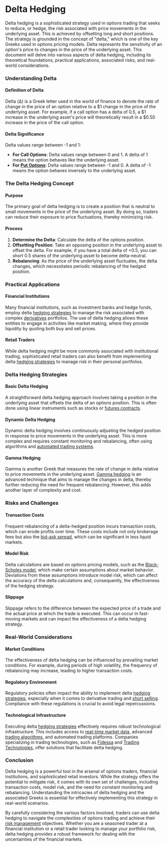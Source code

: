 # Delta Hedging

Delta hedging is a sophisticated strategy used in options trading that seeks to reduce, or hedge, the risk associated with price movements in the underlying asset. This is achieved by offsetting long and short positions. The strategy is grounded in the concept of "delta," which is one of the key Greeks used in options pricing models. Delta represents the sensitivity of an option's price to changes in the price of the underlying asset. This document will delve into various aspects of delta hedging, including its theoretical foundations, practical applications, associated risks, and real-world considerations.

### Understanding Delta

#### Definition of Delta
Delta (Δ) is a Greek letter used in the world of finance to denote the rate of change in the price of an option relative to a $1 change in the price of the underlying asset. For example, if a call option has a delta of 0.5, a $1 increase in the underlying asset's price will theoretically result in a $0.50 increase in the price of the call option.

#### Delta Significance
Delta values range between -1 and 1:
- **For Call Options**: Delta values range between 0 and 1. A delta of 1 means the option behaves like the underlying asset.
- **For [Put Options](../p/put_options.md)**: Delta values range between -1 and 0. A delta of -1 means the option behaves inversely to the underlying asset.

### The Delta Hedging Concept

#### Purpose
The primary goal of delta hedging is to create a position that is neutral to small movements in the price of the underlying asset. By doing so, traders can reduce their exposure to price fluctuations, thereby minimizing risk.

#### Process
1. **Determine the Delta**: Calculate the delta of the options position.
2. **Offsetting Position**: Take an opposing position in the underlying asset to offset the delta. For example, if you have a total delta of +0.5, you can short 0.5 shares of the underlying asset to become delta-neutral.
3. **Rebalancing**: As the price of the underlying asset fluctuates, the delta changes, which necessitates periodic rebalancing of the hedged position. 

### Practical Applications

#### Financial Institutions
Many financial institutions, such as investment banks and hedge funds, employ delta [hedging strategies](../h/hedging_strategies.md) to manage the risk associated with complex [derivatives](../d/derivatives.md) portfolios. The use of delta hedging allows these entities to engage in activities like market making, where they provide liquidity by quoting both buy and sell prices.

#### Retail Traders
While delta hedging might be more commonly associated with institutional trading, sophisticated retail traders can also benefit from implementing delta [hedging strategies](../h/hedging_strategies.md) to manage risk in their personal portfolios.

### Delta Hedging Strategies

#### Basic Delta Hedging
A straightforward delta hedging approach involves taking a position in the underlying asset that offsets the delta of an options position. This is often done using linear instruments such as stocks or [futures contracts](../f/futures_contracts.md).

#### Dynamic Delta Hedging
Dynamic delta hedging involves continuously adjusting the hedged position in response to price movements in the underlying asset. This is more complex and requires constant monitoring and rebalancing, often using algorithms and [automated trading systems](../a/automated_trading_systems.md).

#### Gamma Hedging
Gamma is another Greek that measures the rate of change in delta relative to price movements in the underlying asset. [Gamma hedging](../g/gamma_hedging.md) is an advanced technique that aims to manage the changes in delta, thereby further reducing the need for frequent rebalancing. However, this adds another layer of complexity and cost.

### Risks and Challenges

#### Transaction Costs
Frequent rebalancing of a delta-hedged position incurs transaction costs, which can erode profits over time. These costs include not only brokerage fees but also the [bid-ask spread](../b/bid-ask_spread.md), which can be significant in less liquid markets.

#### Model Risk
Delta calculations are based on options pricing models, such as the [Black-Scholes model](../b/black-scholes_model.md), which make certain assumptions about market behavior. Deviations from these assumptions introduce model risk, which can affect the accuracy of the delta calculations and, consequently, the effectiveness of the hedging strategy.

#### Slippage
Slippage refers to the difference between the expected price of a trade and the actual price at which the trade is executed. This can occur in fast-moving markets and can impact the effectiveness of a delta hedging strategy.

### Real-World Considerations

#### Market Conditions
The effectiveness of delta hedging can be influenced by prevailing market conditions. For example, during periods of high volatility, the frequency of rebalancing may increase, leading to higher transaction costs.

#### Regulatory Environment
Regulatory policies often impact the ability to implement delta [hedging strategies](../h/hedging_strategies.md), especially when it comes to derivative trading and [short selling](../s/short_selling.md). Compliance with these regulations is crucial to avoid legal repercussions.

#### Technological Infrastructure
Executing delta [hedging strategies](../h/hedging_strategies.md) effectively requires robust technological infrastructure. This includes access to [real-time market data](../r/real-time_market_data.md), advanced [trading algorithms](../t/trading_algorithms.md), and automated trading platforms. Companies specializing in trading technologies, such as [Fidessa](https://www.fidessa.com/) and [Trading Technologies](https://www.tradingtechnologies.com/), offer solutions that facilitate delta hedging.

### Conclusion

Delta hedging is a powerful tool in the arsenal of options traders, financial institutions, and sophisticated retail investors. While the strategy offers the potential to mitigate risk, it comes with its own set of challenges, including transaction costs, model risk, and the need for constant monitoring and rebalancing. Understanding the intricacies of delta hedging and the associated Greeks is essential for effectively implementing this strategy in real-world scenarios.

By carefully considering the various factors involved, traders can use delta hedging to navigate the complexities of options trading and achieve their [risk management](../r/risk_management.md) objectives. Whether you are a seasoned trader at a financial institution or a retail trader looking to manage your portfolio risk, delta hedging provides a robust framework for dealing with the uncertainties of the financial markets.
